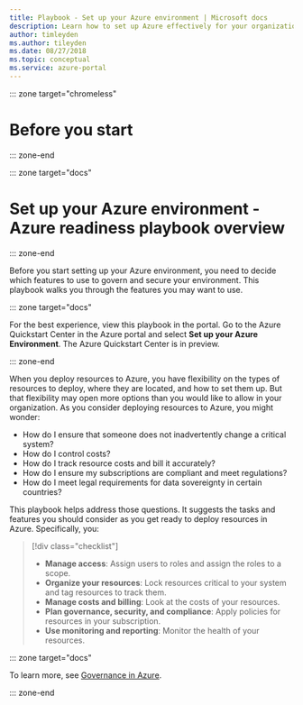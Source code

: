 ```yaml
---
title: Playbook - Set up your Azure environment | Microsoft docs
description: Learn how to set up Azure effectively for your organization with step-by-step guidance.
author: timleyden 
ms.author: tileyden
ms.date: 08/27/2018
ms.topic: conceptual
ms.service: azure-portal
---
```

::: zone target="chromeless"

# Before you start  

::: zone-end

::: zone target="docs"

# Set up your Azure environment - Azure readiness playbook overview

::: zone-end


Before you start setting up your Azure environment, you need to decide which features to use to govern and secure your environment. This playbook walks you through the features you may want to use.

::: zone target="docs"

For the best experience, view this playbook in the portal. Go to the Azure Quickstart Center in the Azure portal and select **Set up your Azure Environment**. The Azure Quickstart Center is in preview.

::: zone-end

When you deploy resources to Azure, you have flexibility on the types of resources to deploy, where they are located, and how to set them up. But that flexibility may open more options than you would like to allow in your organization. As you consider deploying resources to Azure, you might wonder:

* How do I ensure that someone does not inadvertently change a critical system?
* How do I control costs?
* How do I track resource costs and bill it accurately?
* How do I ensure my subscriptions are compliant and meet regulations?
* How do I meet legal requirements for data sovereignty in certain countries?

This playbook helps address those questions. It suggests the tasks and features you should consider as you get ready to deploy resources in Azure. Specifically, you:

> [!div class="checklist"]
> * **Manage access**: Assign users to roles and assign the roles to a scope.
> * **Organize your resources**: Lock resources critical to your system and tag resources to track them.
> * **Manage costs and billing**: Look at the costs of your resources.
> * **Plan governance, security, and compliance**: Apply policies for resources in your subscription.
> * **Use monitoring and reporting**: Monitor the health of your resources.

::: zone target="docs"

To learn more, see [Governance in Azure](/azure/security/governance-in-azure/).  

::: zone-end